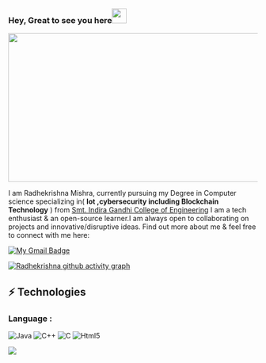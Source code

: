 ### Hey, Great to see you here<img src="https://media.giphy.com/media/hvRJCLFzcasrR4ia7z/giphy.gif" width="30px"/>


<div align="center">
  <img src="https://media.giphy.com/media/dWesBcTLavkZuG35MI/giphy.gif" width="600" height="300"/>
</div>

I am Radhekrishna Mishra, currently pursuing my Degree in Computer science specializing in( **Iot ,cybersecurity including Blockchain Technology** ) from [Smt. Indira Gandhi College of Engineering](http://sigce.edu.in/) I am a tech enthusiast & an open-source learner.I am always open to collaborating on projects and innovative/disruptive ideas. Find out more about me & feel free to connect with me here:

[![My Gmail Badge](https://img.shields.io/badge/-rajmishra52002@gmail.com-c14438?style=flat-square&logo=Gmail&logoColor=white&link=mailto:rajmishra52002@gmail.com)](mailto:rajmishra52002@gmail.com)

[![Radhekrishna github activity graph](https://activity-graph.herokuapp.com/graph?username=Radhekrishnaa&theme=xcode)](https://git.io/Radhekrishnaa)


## ⚡ Technologies

### Language :

![Java](https://img.shields.io/badge/Java-ED8B00?style=for-the-badge&logo=java&logoColor=white)
![C++](https://img.shields.io/badge/C%2B%2B-00599C?style=for-the-badge&logo=c%2B%2B&logoColor=white)
![C](https://img.shields.io/badge/C-00599C?style=for-the-badge&logo=c&logoColor=white)
![Html5](https://img.shields.io/badge/HTML5-E34F26?style=for-the-badge&logo=html5&logoColor=white)



<img 
   src="https://github-readme-stats.vercel.app/api?username=Radhekrishnaa&show_icons=true&theme=tokyonight" 
/>


    

<!--
**Radhekrishnaa/Radhekrishnaa** is a ✨ _special_ ✨ repository because its `README.md` (this file) appears on your GitHub profile.

Here are some ideas to get you started:

- 🔭 I’m currently working on ...
- 🌱 I’m currently learning ...
- 👯 I’m looking to collaborate on ...
- 🤔 I’m looking for help with ...
- 💬 Ask me about ...
- 📫 How to reach me: ...
- 😄 Pronouns: ...
- ⚡ Fun fact: ...
-->

